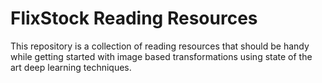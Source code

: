 # FlixStock Reading Resources

This repository is a collection of reading resources that should be handy while getting started with image based transformations using state of the art deep learning techniques.